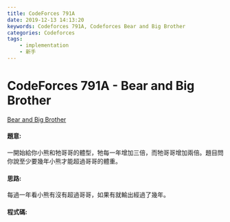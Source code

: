 ```yaml
---
title: CodeForces 791A
date: 2019-12-13 14:13:20
keywords: Codeforces 791A, Codeforces Bear and Big Brother
categories: Codeforces
tags:
    - implementation
    - 新手
---
```

# CodeForces 791A - Bear and Big Brother
[Bear and Big Brother](http://codeforces.com/problemset/problem/791/A)


#### 題意:
一開始給你小熊和牠哥哥的體型，牠每一年增加三倍，而牠哥哥增加兩倍。題目問你說至少要幾年小熊才能超過哥哥的體重。
<!-- more -->
#### 思路:
每過一年看小熊有沒有超過哥哥，如果有就輸出經過了幾年。

#### 程式碼:
<script src="https://gist.github.com/89snnfk561/50b0886876cbe645a45e48babe260d6a.js"></script>

